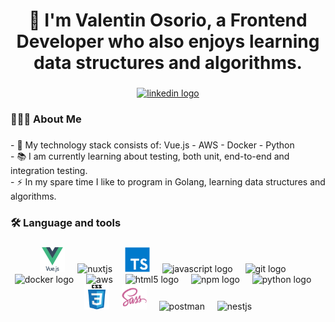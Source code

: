 <h1 align="center">👋 I'm Valentin Osorio, a Frontend Developer who also enjoys learning data structures and algorithms.</h1>

###

<div align="center">
  <a href="https://linkedin.com/in/valentin-osorio" target="blank">
    <img src="https://img.shields.io/static/v1?message=LinkedIn&logo=linkedin&label=&color=0077B5&logoColor=white&labelColor=&style=for-the-badge" height="25" alt="linkedin logo"  />
  </a>
</div>

###

<h3 align="left">👨🏻‍💻  About Me</h3>

###

<p align="left">
  - 🔭 My technology stack consists of: Vue.js - AWS - Docker - Python
  <br>
  - 📚 I am currently learning about testing, both unit, end-to-end and integration testing.
  <br>
  - ⚡ In my spare time I like to program in Golang, learning data structures and algorithms.
</p>

###

<h3 align="left">🛠 Language and tools</h3>

###

<div align="center">
  <img src="https://raw.githubusercontent.com/devicons/devicon/master/icons/vuejs/vuejs-original-wordmark.svg" alt="vuejs" width="40" height="40"/>
  <img width="12" />
  <img src="https://www.vectorlogo.zone/logos/nuxtjs/nuxtjs-icon.svg" alt="nuxtjs" width="40" height="40"/>
  <img width="12" />
  <img src="https://raw.githubusercontent.com/devicons/devicon/master/icons/typescript/typescript-original.svg" alt="typescript" width="40" height="40"/>
  <img width="12" />
  <img src="https://cdn.jsdelivr.net/gh/devicons/devicon/icons/javascript/javascript-original.svg" height="40" alt="javascript logo"  />
  <img width="12" />
  <img src="https://cdn.jsdelivr.net/gh/devicons/devicon/icons/git/git-original.svg" height="40" alt="git logo"  />
  <img width="12" />
  <img src="https://cdn.jsdelivr.net/gh/devicons/devicon/icons/docker/docker-plain-wordmark.svg" height="40" alt="docker logo"  />
  <img width="12" />
  <img src="https://encrypted-tbn0.gstatic.com/images?q=tbn:ANd9GcS_HPWaTk_axl6UPM2PgrH-yICjbaBba9lvOQ&s" alt="aws" width="40" height="40"/>
  <img width="12" />
  <img src="https://cdn.jsdelivr.net/gh/devicons/devicon/icons/html5/html5-original.svg" height="40" alt="html5 logo"  />
  <img width="12" />
  <img src="https://cdn.jsdelivr.net/gh/devicons/devicon/icons/npm/npm-original-wordmark.svg" height="40" alt="npm logo"  />
  <img width="12" />
  <img src="https://cdn.jsdelivr.net/gh/devicons/devicon/icons/python/python-original.svg" height="40" alt="python logo"  />
  <img width="12" />
  <img src="https://raw.githubusercontent.com/devicons/devicon/master/icons/css3/css3-original-wordmark.svg" alt="css3" width="40" height="40"/>
  <img width="12" />
  <img src="https://raw.githubusercontent.com/devicons/devicon/master/icons/sass/sass-original.svg" alt="sass" width="40" height="40"/>
  <img width="12" />
  <img src="https://www.vectorlogo.zone/logos/getpostman/getpostman-icon.svg" alt="postman" width="40" height="40"/>
  <img width="12" />
  <img src="https://encrypted-tbn0.gstatic.com/images?q=tbn:ANd9GcQk8iMe6nVj7Krm31kYY12r2n-t6gKxhnx_0A&s" alt="nestjs" width="40" height="40"/>
</div>
